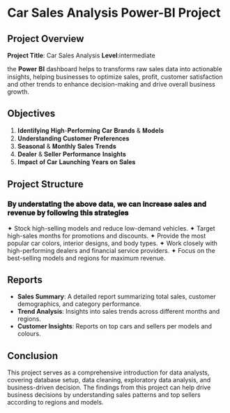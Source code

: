 # Car Sales Analysis Power-BI Project

## Project Overview

**Project Title**: Car Sales Analysis 
**Level**:intermediate

the 𝐏𝐨𝐰𝐞𝐫 𝐁𝐈 dashboard helps to transforms raw sales data into actionable insights, helping businesses to optimize sales, profit, customer satisfaction and other trends to enhance decision-making and drive overall business growth.

## Objectives

1. 𝐈𝐝𝐞𝐧𝐭𝐢𝐟𝐲𝐢𝐧𝐠 𝐇𝐢𝐠𝐡-𝐏𝐞𝐫𝐟𝐨𝐫𝐦𝐢𝐧𝐠 𝐂𝐚𝐫 𝐁𝐫𝐚𝐧𝐝𝐬 & 𝐌𝐨𝐝𝐞𝐥𝐬
2. 𝐔𝐧𝐝𝐞𝐫𝐬𝐭𝐚𝐧𝐝𝐢𝐧𝐠 𝐂𝐮𝐬𝐭𝐨𝐦𝐞𝐫 𝐏𝐫𝐞𝐟𝐞𝐫𝐞𝐧𝐜𝐞𝐬
3. 𝐒𝐞𝐚𝐬𝐨𝐧𝐚𝐥 & 𝐌𝐨𝐧𝐭𝐡𝐥𝐲 𝐒𝐚𝐥𝐞𝐬 𝐓𝐫𝐞𝐧𝐝𝐬
4. 𝐃𝐞𝐚𝐥𝐞𝐫 & 𝐒𝐞𝐥𝐥𝐞𝐫 𝐏𝐞𝐫𝐟𝐨𝐫𝐦𝐚𝐧𝐜𝐞 𝐈𝐧𝐬𝐢𝐠𝐡𝐭𝐬
5. 𝐈𝐦𝐩𝐚𝐜𝐭 𝐨𝐟 𝐂𝐚𝐫 𝐋𝐚𝐮𝐧𝐜𝐡𝐢𝐧𝐠 𝐘𝐞𝐚𝐫𝐬 𝐨𝐧 𝐒𝐚𝐥𝐞𝐬

## Project Structure

### 𝐁𝐲 𝐮𝐧𝐝𝐞𝐫𝐬𝐭𝐚𝐭𝐢𝐧𝐠 𝐭𝐡𝐞 𝐚𝐛𝐨𝐯𝐞 𝐝𝐚𝐭𝐚, 𝐰𝐞 𝐜𝐚𝐧 𝐢𝐧𝐜𝐫𝐞𝐚𝐬𝐞 𝐬𝐚𝐥𝐞𝐬 𝐚𝐧𝐝 𝐫𝐞𝐯𝐞𝐧𝐮𝐞 𝐛𝐲 𝐟𝐨𝐥𝐥𝐨𝐰𝐢𝐧𝐠 𝐭𝐡𝐢𝐬 𝐬𝐭𝐫𝐚𝐭𝐞𝐠𝐢𝐞𝐬

✦ Stock high-selling models and reduce low-demand vehicles.
✦ Target high-sales months for promotions and discounts.
✦ Provide the most popular car colors, interior designs, and body types.
✦ Work closely with high-performing dealers and financial service providers.
✦ Focus on the best-selling models and regions for maximum revenue.


## Reports

- **Sales Summary**: A detailed report summarizing total sales, customer demographics, and category performance.
- **Trend Analysis**: Insights into sales trends across different months and regions.
- **Customer Insights**: Reports on top cars and sellers per models and colours.

## Conclusion

This project serves as a comprehensive introduction  for data analysts, covering database setup, data cleaning, exploratory data analysis, and business-driven decision. The findings from this project can help drive business decisions by understanding sales patterns and top sellers according to regions and models.



